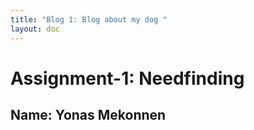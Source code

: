 ```yaml
---
title: "Blog 1: Blog about my dog "
layout: doc
---
```


# Assignment-1: Needfinding
## Name: Yonas Mekonnen
